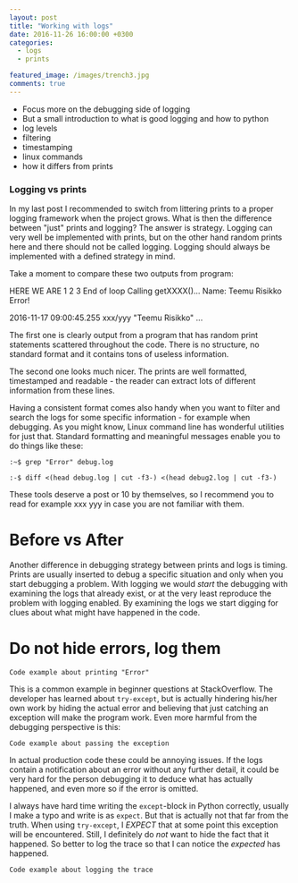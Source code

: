 ```yaml
---
layout: post
title: "Working with logs"
date: 2016-11-26 16:00:00 +0300
categories:
  - logs
  - prints

featured_image: /images/trench3.jpg
comments: true
---
```


- Focus more on the debugging side of logging
- But a small introduction to what is good logging and how to python
- log levels
- filtering
- timestamping
- linux commands
- how it differs from prints


### Logging vs prints

In my last post I recommended to switch from littering prints to a proper logging framework when the project grows. What is then the difference between "just" prints and logging? The answer is strategy. Logging can very well be implemented with prints, but on the other hand random prints here and there should not be called logging. Logging should always be implemented with a defined strategy in mind.

Take a moment to compare these two outputs from program:

HERE WE ARE
1
2
3
End of loop
Calling getXXXX()...
  Name: Teemu Risikko
Error!

2016-11-17 09:00:45.255 xxx/yyy "Teemu Risikko"
...

The first one is clearly output from a program that has random print statements scattered throughout the code. There is no structure, no standard format and it contains tons of useless information.

The second one looks much nicer. The prints are well formatted, timestamped and readable - the reader can extract lots of different information from these lines.





Having a consistent format comes also handy when you want to filter and search the logs for some specific information - for example when debugging. As you might know, Linux command line has wonderful utilities for just that. Standard formatting and meaningful messages enable you to do things like these:

`:~$ grep "Error" debug.log`

`:-$ diff <(head debug.log | cut -f3-) <(head debug2.log | cut -f3-)`

These tools deserve a post or 10 by themselves, so I recommend you to read for example xxx yyy in case you are not familiar with them.


# Before vs After

Another difference in debugging strategy between prints and logs is timing. Prints are usually inserted to debug a specific situation and only when you start debugging a problem. With logging we would _start_ the debugging with examining the logs that already exist, or at the very least reproduce the problem with logging enabled. By examining the logs we start digging for clues about what might have happened in the code.

# Do not hide errors, log them

    Code example about printing "Error"

This is a common example in beginner questions at StackOverflow. The developer has learned about `try-except`, but is actually hindering his/her own work by hiding the actual error and believing that just catching an exception will make the program work. Even more harmful from the debugging perspective is this:

    Code example about passing the exception

In actual production code these could be annoying issues. If the logs contain a notification about an error without any further detail, it could be very hard for the person debugging it to deduce what has actually happened, and even more so if the error is omitted.

I always have hard time writing the `except`-block in Python correctly, usually I make a typo and write is as `expect`. But that is actually not that far from the truth. When using `try-except`, I _EXPECT_ that at some point this exception will be encountered. Still, I definitely do _not_ want to hide the fact that it happened. So better to log the trace so that I can notice the _expected_ has happened.

    Code example about logging the trace

